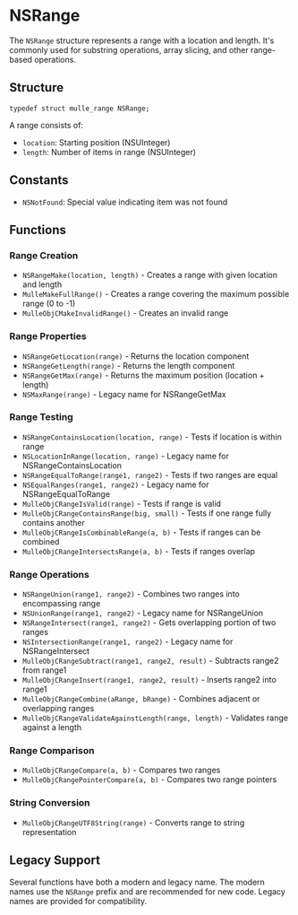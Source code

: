 # NSRange

The `NSRange` structure represents a range with a location and length. It's commonly used for substring operations, array slicing, and other range-based operations.

## Structure

```objc
typedef struct mulle_range NSRange;
```

A range consists of:
- `location`: Starting position (NSUInteger)
- `length`: Number of items in range (NSUInteger)

## Constants

- `NSNotFound`: Special value indicating item was not found

## Functions

### Range Creation

* `NSRangeMake(location, length)` - Creates a range with given location and length
* `MulleMakeFullRange()` - Creates a range covering the maximum possible range (0 to -1)
* `MulleObjCMakeInvalidRange()` - Creates an invalid range

### Range Properties

* `NSRangeGetLocation(range)` - Returns the location component
* `NSRangeGetLength(range)` - Returns the length component
* `NSRangeGetMax(range)` - Returns the maximum position (location + length)
* `NSMaxRange(range)` - Legacy name for NSRangeGetMax

### Range Testing

* `NSRangeContainsLocation(location, range)` - Tests if location is within range
* `NSLocationInRange(location, range)` - Legacy name for NSRangeContainsLocation
* `NSRangeEqualToRange(range1, range2)` - Tests if two ranges are equal
* `NSEqualRanges(range1, range2)` - Legacy name for NSRangeEqualToRange
* `MulleObjCRangeIsValid(range)` - Tests if range is valid
* `MulleObjCRangeContainsRange(big, small)` - Tests if one range fully contains another
* `MulleObjCRangeIsCombinableRange(a, b)` - Tests if ranges can be combined
* `MulleObjCRangeIntersectsRange(a, b)` - Tests if ranges overlap

### Range Operations

* `NSRangeUnion(range1, range2)` - Combines two ranges into encompassing range
* `NSUnionRange(range1, range2)` - Legacy name for NSRangeUnion
* `NSRangeIntersect(range1, range2)` - Gets overlapping portion of two ranges
* `NSIntersectionRange(range1, range2)` - Legacy name for NSRangeIntersect
* `MulleObjCRangeSubtract(range1, range2, result)` - Subtracts range2 from range1
* `MulleObjCRangeInsert(range1, range2, result)` - Inserts range2 into range1
* `MulleObjCRangeCombine(aRange, bRange)` - Combines adjacent or overlapping ranges
* `MulleObjCRangeValidateAgainstLength(range, length)` - Validates range against a length

### Range Comparison

* `MulleObjCRangeCompare(a, b)` - Compares two ranges
* `MulleObjCRangePointerCompare(a, b)` - Compares two range pointers

### String Conversion

* `MulleObjCRangeUTF8String(range)` - Converts range to string representation

## Legacy Support

Several functions have both a modern and legacy name. The modern names use the `NSRange` prefix and are recommended for new code. Legacy names are provided for compatibility.
